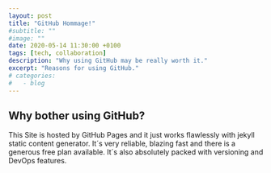 ```yaml
---
layout: post
title: "GitHub Hommage!"
#subtitle: ""
#image: ""
date: 2020-05-14 11:30:00 +0100
tags: [tech, collaboration]
description: "Why using GitHub may be really worth it."
excerpt: "Reasons for using GitHub."
# categories:
#   - blog
---
```


## Why bother using GitHub?

This Site is hosted by GitHub Pages and it just works flawlessly with jekyll static content generator. It´s very reliable, blazing fast and there is a generous free plan available. It´s also absolutely packed with versioning and DevOps features.
